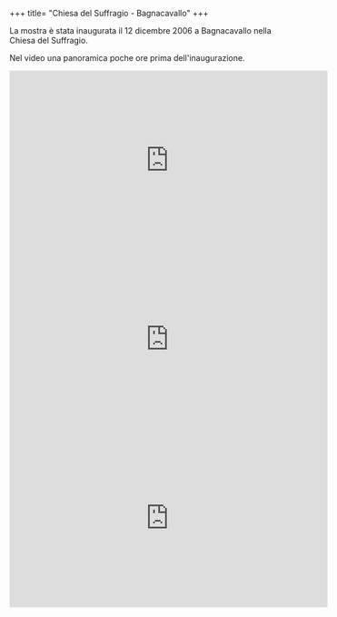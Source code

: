 +++
title= "Chiesa del Suffragio - Bagnacavallo"
+++

La mostra è stata inaugurata il 12 dicembre 2006 a Bagnacavallo nella Chiesa del Suffragio.

 Nel video una panoramica poche ore prima dell'inaugurazione.

 <iframe width="560" height="315" src="https://www.youtube.com/embed/IooviF4PtNU" frameborder="0" allowfullscreen></iframe>

 <iframe width="560" height="315" src="https://www.youtube.com/embed/l1LtXVbDQCc" frameborder="0" allowfullscreen></iframe>

 <iframe width="560" height="315" src="https://www.youtube.com/embed/d17eKEQVf3M" frameborder="0" allowfullscreen></iframe>
